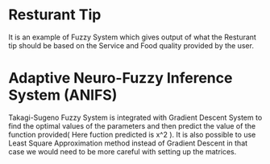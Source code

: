 # Resturant Tip
It is an example of Fuzzy System which gives output of what the Resturant tip should be based on the Service and Food quality provided by the user.

# Adaptive Neuro-Fuzzy Inference System (ANIFS)
Takagi-Sugeno Fuzzy System is integrated with Gradient Descent System to find the optimal values of the parameters and then predict the value of the function provided( Here fuction predicted is x^2 ). It is also possible to use Least Square Approximation method instead of Gradient Descent in that case we would need to be more careful with setting up the matrices.
